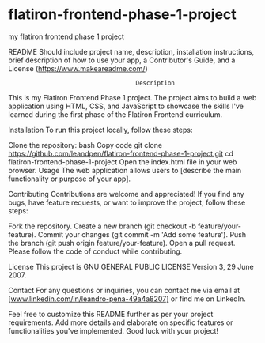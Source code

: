 # flatiron-frontend-phase-1-project
my flatiron frontend phase 1 project

README
Should include project name, description, installation instructions, brief description of how to use your app, a Contributor's Guide, and a License (https://www.makeareadme.com/)

                                        Description         
This is my Flatiron Frontend Phase 1 project. The project aims to build a web application using HTML, CSS, and JavaScript to showcase the skills I've learned during the first phase of the Flatiron Frontend curriculum.

Installation
To run this project locally, follow these steps:

Clone the repository:
bash
Copy code
git clone https://github.com/leandpen/flatiron-frontend-phase-1-project.git
cd flatiron-frontend-phase-1-project
Open the index.html file in your web browser.
Usage
The web application allows users to [describe the main functionality or purpose of your app].

Contributing
Contributions are welcome and appreciated! If you find any bugs, have feature requests, or want to improve the project, follow these steps:

Fork the repository.
Create a new branch (git checkout -b feature/your-feature).
Commit your changes (git commit -m 'Add some feature').
Push the branch (git push origin feature/your-feature).
Open a pull request.
Please follow the code of conduct while contributing.

License
This project is GNU GENERAL PUBLIC LICENSE
                 Version 3, 29 June 2007.

Contact
For any questions or inquiries, you can contact me via email at [www.linkedin.com/in/leandro-pena-49a4a8207] or find me on LinkedIn.

Feel free to customize this README further as per your project requirements. Add more details and elaborate on specific features or functionalities you've implemented. Good luck with your project!